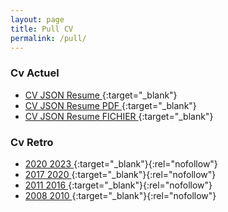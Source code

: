 ```yaml
---
layout: page
title: Pull CV
permalink: /pull/
---
```


<style>
nom { color: #000000; font-size: 3em; font-weight: bold; text-align: center; }
r { color: Red }
o { color: Orange }
g { color: Green }
b { color: #0969DA ;font-size: 2em;}
</style>


### Cv Actuel
- [CV JSON Resume ][cv]{:target="_blank"}
- [CV JSON Resume PDF ][cvpdf]{:target="_blank"}
- [CV JSON Resume FICHIER ][cvjson]{:target="_blank"}


### Cv Retro
- [2020 2023 ][cv2020]{:target="_blank"}{:rel="nofollow"}
- [2017 2020 ][cv2017]{:target="_blank"}{:rel="nofollow"}
- [2011 2016 ][cv2012]{:target="_blank"}{:rel="nofollow"}
- [2008 2010 ][cv2010]{:target="_blank"}{:rel="nofollow"}



[cv]:      https://marmits.github.io/cv/
[cvpdf]:      https://marmits.github.io/cv/resume.pdf
[cvjson]:      https://marmits.github.io/cv/resume.json


[cv2020]:      http://cv2020.marmits.com/
[cv2017]:      http://cv2017.marmits.com/
[cv2012]:      http://cv2012.marmits.com/
[cv2010]:      http://cv2010.marmits.com/